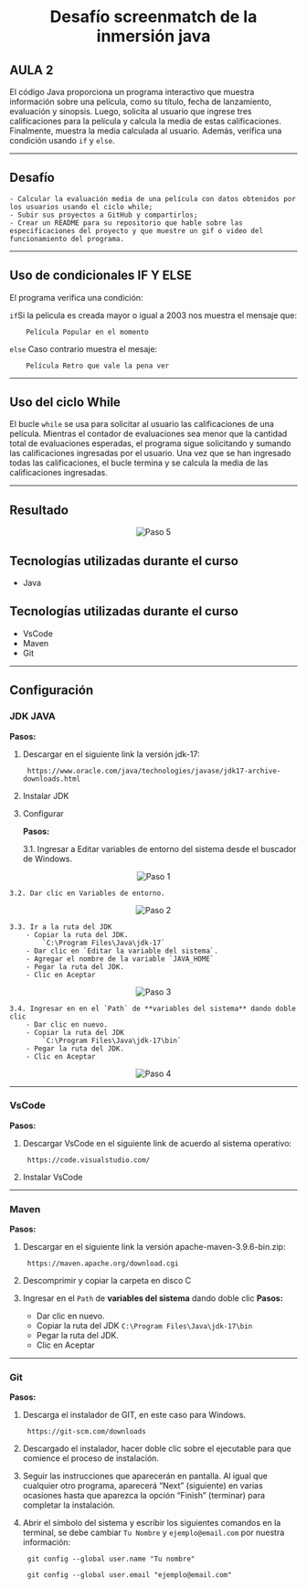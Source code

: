 # <p align="center">Desafío screenmatch de la inmersión java</p>

## AULA 2

El código Java proporciona un programa interactivo que muestra información sobre una película, como su título, fecha de lanzamiento, evaluación y sinopsis. Luego, solicita al usuario que ingrese tres calificaciones para la película y calcula la media de estas calificaciones. Finalmente, muestra la media calculada al usuario. 
Además, verifica una condición usando `if` y `else`.

---

## Desafío
    - Calcular la evaluación media de una película con datos obtenidos por los usuarios usando el ciclo while;
    - Subir sus proyectos a GitHub y compartirlos;
    - Crear un README para su repositorio que hable sobre las especificaciones del proyecto y que muestre un gif o video del funcionamiento del programa.
    
---

## Uso de condicionales IF Y ELSE
El programa verifica una condición:

`if`Si la pelicula es creada mayor o igual a 2003 nos muestra el mensaje que: 

        Película Popular en el momento

`else` Caso contrario muestra el mesaje:

        Película Retro que vale la pena ver

---

## Uso del ciclo While

El bucle `while` se usa para solicitar al usuario las calificaciones de una película. Mientras el contador de evaluaciones sea menor que la cantidad total de evaluaciones esperadas, el programa sigue solicitando y sumando las calificaciones ingresadas por el usuario. Una vez que se han ingresado todas las calificaciones, el bucle termina y se calcula la media de las calificaciones ingresadas.

---

## Resultado

<p align="center">
  <img src="https://live.staticflickr.com/65535/53691786675_4c725cfa23.jpg" alt="Paso 5"/>
</p>

## Tecnologías utilizadas durante el curso
* Java

## Tecnologías utilizadas durante el curso
* VsCode
* Maven
* Git

---

## Configuración

### JDK JAVA 
**Pasos:**

1. Descargar en el siguiente link la versión jdk-17:

        https://www.oracle.com/java/technologies/javase/jdk17-archive-downloads.html

2. Instalar JDK

3. Configurar 

    **Pasos:**

    3.1. Ingresar a Editar variables de entorno del sistema desde el buscador de Windows.

<p align="center">
  <img src="https://live.staticflickr.com/65535/53690397931_335ee366a8.jpg" alt="Paso 1"/>
</p>

    3.2. Dar clic en Variables de entorno.

<p align="center">
  <img src="https://live.staticflickr.com/65535/53690611433_df0ed822d6.jpg" alt="Paso 2"/>
</p>

    3.3. Ir a la ruta del JDK 
        - Copiar la ruta del JDK.
            `C:\Program Files\Java\jdk-17`
        - Dar clic en `Editar la variable del sistema`.
        - Agregar el nombre de la variable `JAVA_HOME`
        - Pegar la ruta del JDK.
        - Clic en Aceptar

<p align="center">
  <img src="https://live.staticflickr.com/65535/53689516437_0d5b5c50fb.jpg" alt="Paso 3"/>
</p>
    
    3.4. Ingresar en en el `Path` de **variables del sistema** dando doble clic
        - Dar clic en nuevo.
        - Copiar la ruta del JDK
            `C:\Program Files\Java\jdk-17\bin`
        - Pegar la ruta del JDK.
        - Clic en Aceptar

<p align="center">
  <img src="https://live.staticflickr.com/65535/53690748379_622c125c14.jpg" alt="Paso 4"/>
</p>

---

### VsCode

   **Pasos:**

1. Descargar VsCode en el siguiente link de acuerdo al sistema operativo:

        https://code.visualstudio.com/

2. Instalar VsCode 

---

### Maven

**Pasos:**

1. Descargar en el siguiente link la versión apache-maven-3.9.6-bin.zip:

        https://maven.apache.org/download.cgi

2.  Descomprimir y copiar la carpeta en disco C
        
3.  Ingresar en el `Path` de **variables del sistema** dando doble clic
    **Pasos:**
    - Dar clic en nuevo.
    - Copiar la ruta del JDK
        `C:\Program Files\Java\jdk-17\bin`
    - Pegar la ruta del JDK.
    - Clic en Aceptar

---

### Git

**Pasos:**

1. Descarga el instalador de GIT, en este caso para Windows.
        
        https://git-scm.com/downloads

2. Descargado el instalador, hacer doble clic sobre el ejecutable para que comience el proceso de instalación.
3. Seguir las instrucciones que aparecerán en pantalla. Al igual que cualquier otro programa, aparecerá “Next” (siguiente) en varias ocasiones hasta que aparezca la opción “Finish” (terminar) para completar la instalación.
4. Abrir el símbolo del sistema y escribir los siguientes comandos en la terminal, se debe cambiar `Tu Nombre` y `ejemplo@email.com` por nuestra información:
    
        git config --global user.name "Tu nombre"

        git config --global user.email "ejemplo@email.com"

